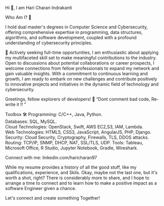 Hi 👋, I am Hari Charan Indrakanti

Who Am I? 🔭

I hold dual master's degrees in Computer Science and Cybersecurity, offering comprehensive expertise in programming, data structures, algorithms, and software development, coupled with a profound understanding of cybersecurity principles. 

🚀 Actively seeking full-time opportunities, I am enthusiastic about applying my multifaceted skill set to make meaningful contributions to the industry. Open to discussions about potential collaborations or career prospects, I welcome connections from fellow professionals to expand my network and gain valuable insights. With a commitment to continuous learning and growth, I am ready to embark on new challenges and contribute positively to innovative projects and initiatives in the dynamic field of technology and cybersecurity. 



Greetings, fellow explorers of developers! 🚀
“Dont comment bad code, Re-write it !! ”

Toolbox 🛠️
Programming: C/C++, Java, Python.                                                                  
Databases: SQL, MySQL.                                                                      
Cloud Technologies: OpenStack, Swift, AWS EC2,S3, IAM, Lambda.      
Web Technologies: HTML5, CSS3, JavaScript, AngularJS, PHP, Django. 
Security: Cloud Security, Cryptography, Firewalls, TLS, DDOS attacks.   
Routing: TCP/IP, SNMP, DHCP, NAT, SSL/TLS, UDP.
Tools: Tableau, Microsoft Office, R Studio, Jupyter Notebook, Gradle, Wireshark.                                          


Connect with me:
linkedin.com/haricharan97

While my resume provides a history of all the good stuff, like my qualifications, experience, and Skils. Okay, maybe not the last one, but it's worth a shot, right? There is considerably more to share, and I hope to arrange a time to connect and to learn how to make a positive impact as a software Engineer given a chance.

Let's connect and create something Together!
